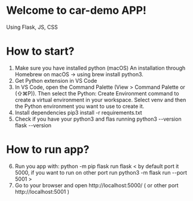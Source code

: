 # Welcome to car-demo APP!
Using Flask, JS, CSS

# How to start?
1. Make sure you have installed python (macOS) An installation through Homebrew on macOS -> using brew install python3.
2. Get Python extension in VS Code
3. In VS Code, open the Command Palette (View > Command Palette or (⇧⌘P)). Then select the Python: Create Environment command to create a virtual environment in your workspace. Select venv and then the Python environment you want to use to create it.
4. Install dependencies pip3 install -r requirements.txt
5. Check if you have your python3 and flas running
python3 --version
flask --version

# How to run app?
6. Run you app with: python -m pip flask run flask < by default port it 5000, if you want to run on other port run
python3 -m flask run --port 5001 >
7. Go to your browser and open http://localhost:5000/ ( or other port http://localhost:5001 )
